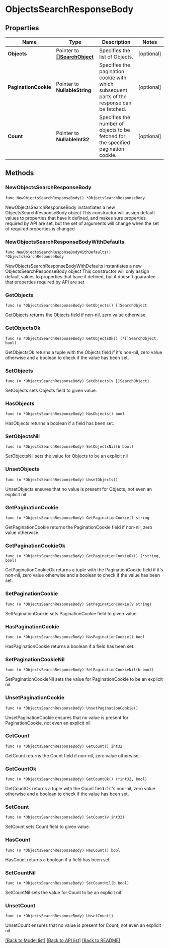# ObjectsSearchResponseBody

## Properties

Name | Type | Description | Notes
------------ | ------------- | ------------- | -------------
**Objects** | Pointer to [**[]SearchObject**](SearchObject.md) | Specifies the list of Objects. | [optional] 
**PaginationCookie** | Pointer to **NullableString** | Specifies the pagination cookie with which subsequent parts of the response can be fetched. | [optional] 
**Count** | Pointer to **NullableInt32** | Specifies the number of objects to be fetched for the specified pagination cookie. | [optional] 

## Methods

### NewObjectsSearchResponseBody

`func NewObjectsSearchResponseBody() *ObjectsSearchResponseBody`

NewObjectsSearchResponseBody instantiates a new ObjectsSearchResponseBody object
This constructor will assign default values to properties that have it defined,
and makes sure properties required by API are set, but the set of arguments
will change when the set of required properties is changed

### NewObjectsSearchResponseBodyWithDefaults

`func NewObjectsSearchResponseBodyWithDefaults() *ObjectsSearchResponseBody`

NewObjectsSearchResponseBodyWithDefaults instantiates a new ObjectsSearchResponseBody object
This constructor will only assign default values to properties that have it defined,
but it doesn't guarantee that properties required by API are set

### GetObjects

`func (o *ObjectsSearchResponseBody) GetObjects() []SearchObject`

GetObjects returns the Objects field if non-nil, zero value otherwise.

### GetObjectsOk

`func (o *ObjectsSearchResponseBody) GetObjectsOk() (*[]SearchObject, bool)`

GetObjectsOk returns a tuple with the Objects field if it's non-nil, zero value otherwise
and a boolean to check if the value has been set.

### SetObjects

`func (o *ObjectsSearchResponseBody) SetObjects(v []SearchObject)`

SetObjects sets Objects field to given value.

### HasObjects

`func (o *ObjectsSearchResponseBody) HasObjects() bool`

HasObjects returns a boolean if a field has been set.

### SetObjectsNil

`func (o *ObjectsSearchResponseBody) SetObjectsNil(b bool)`

 SetObjectsNil sets the value for Objects to be an explicit nil

### UnsetObjects
`func (o *ObjectsSearchResponseBody) UnsetObjects()`

UnsetObjects ensures that no value is present for Objects, not even an explicit nil
### GetPaginationCookie

`func (o *ObjectsSearchResponseBody) GetPaginationCookie() string`

GetPaginationCookie returns the PaginationCookie field if non-nil, zero value otherwise.

### GetPaginationCookieOk

`func (o *ObjectsSearchResponseBody) GetPaginationCookieOk() (*string, bool)`

GetPaginationCookieOk returns a tuple with the PaginationCookie field if it's non-nil, zero value otherwise
and a boolean to check if the value has been set.

### SetPaginationCookie

`func (o *ObjectsSearchResponseBody) SetPaginationCookie(v string)`

SetPaginationCookie sets PaginationCookie field to given value.

### HasPaginationCookie

`func (o *ObjectsSearchResponseBody) HasPaginationCookie() bool`

HasPaginationCookie returns a boolean if a field has been set.

### SetPaginationCookieNil

`func (o *ObjectsSearchResponseBody) SetPaginationCookieNil(b bool)`

 SetPaginationCookieNil sets the value for PaginationCookie to be an explicit nil

### UnsetPaginationCookie
`func (o *ObjectsSearchResponseBody) UnsetPaginationCookie()`

UnsetPaginationCookie ensures that no value is present for PaginationCookie, not even an explicit nil
### GetCount

`func (o *ObjectsSearchResponseBody) GetCount() int32`

GetCount returns the Count field if non-nil, zero value otherwise.

### GetCountOk

`func (o *ObjectsSearchResponseBody) GetCountOk() (*int32, bool)`

GetCountOk returns a tuple with the Count field if it's non-nil, zero value otherwise
and a boolean to check if the value has been set.

### SetCount

`func (o *ObjectsSearchResponseBody) SetCount(v int32)`

SetCount sets Count field to given value.

### HasCount

`func (o *ObjectsSearchResponseBody) HasCount() bool`

HasCount returns a boolean if a field has been set.

### SetCountNil

`func (o *ObjectsSearchResponseBody) SetCountNil(b bool)`

 SetCountNil sets the value for Count to be an explicit nil

### UnsetCount
`func (o *ObjectsSearchResponseBody) UnsetCount()`

UnsetCount ensures that no value is present for Count, not even an explicit nil

[[Back to Model list]](../README.md#documentation-for-models) [[Back to API list]](../README.md#documentation-for-api-endpoints) [[Back to README]](../README.md)


